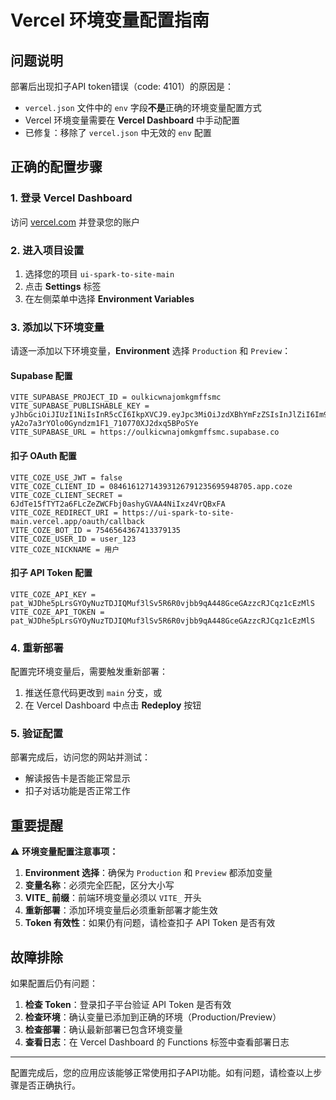 # Vercel 环境变量配置指南

## 问题说明

部署后出现扣子API token错误（code: 4101）的原因是：
- `vercel.json` 文件中的 `env` 字段**不是**正确的环境变量配置方式
- Vercel 环境变量需要在 **Vercel Dashboard** 中手动配置
- 已修复：移除了 `vercel.json` 中无效的 `env` 配置

## 正确的配置步骤

### 1. 登录 Vercel Dashboard
访问 [vercel.com](https://vercel.com) 并登录您的账户

### 2. 进入项目设置
1. 选择您的项目 `ui-spark-to-site-main`
2. 点击 **Settings** 标签
3. 在左侧菜单中选择 **Environment Variables**

### 3. 添加以下环境变量

请逐一添加以下环境变量，**Environment** 选择 `Production` 和 `Preview`：

#### Supabase 配置
```
VITE_SUPABASE_PROJECT_ID = oulkicwnajomkgmffsmc
VITE_SUPABASE_PUBLISHABLE_KEY = yJhbGciOiJIUzI1NiIsInR5cCI6IkpXVCJ9.eyJpc3MiOiJzdXBhYmFzZSIsInJlZiI6Im91bGtpY3duYWpvbWtnbWZmc21jIiwicm9sZSI6ImFub24iLCJpYXQiOjE3NTczMTAxMzksImV4cCI6MjA3Mjg4NjEzOX0.P-yA2o7a3rYOlo0Gyndzm1F1_710770XJ2dxq5BPoSYe
VITE_SUPABASE_URL = https://oulkicwnajomkgmffsmc.supabase.co
```

#### 扣子 OAuth 配置
```
VITE_COZE_USE_JWT = false
VITE_COZE_CLIENT_ID = 08461612714393126791235695948705.app.coze
VITE_COZE_CLIENT_SECRET = 6JdTe15fTYT2a6FLcZeZWCFbj0ashyGVAA4NiIxz4VrQBxFA
VITE_COZE_REDIRECT_URI = https://ui-spark-to-site-main.vercel.app/oauth/callback
VITE_COZE_BOT_ID = 7546564367413379135
VITE_COZE_USER_ID = user_123
VITE_COZE_NICKNAME = 用户
```

#### 扣子 API Token 配置
```
VITE_COZE_API_KEY = pat_WJDhe5pLrsGYOyNuzTDJIQMuf3lSv5R6R0vjbb9qA448GceGAzzcRJCqz1cEzMlS
VITE_COZE_API_TOKEN = pat_WJDhe5pLrsGYOyNuzTDJIQMuf3lSv5R6R0vjbb9qA448GceGAzzcRJCqz1cEzMlS
```

### 4. 重新部署

配置完环境变量后，需要触发重新部署：
1. 推送任意代码更改到 `main` 分支，或
2. 在 Vercel Dashboard 中点击 **Redeploy** 按钮

### 5. 验证配置

部署完成后，访问您的网站并测试：
- 解读报告卡是否能正常显示
- 扣子对话功能是否正常工作

## 重要提醒

⚠️ **环境变量配置注意事项：**

1. **Environment 选择**：确保为 `Production` 和 `Preview` 都添加变量
2. **变量名称**：必须完全匹配，区分大小写
3. **VITE_ 前缀**：前端环境变量必须以 `VITE_` 开头
4. **重新部署**：添加环境变量后必须重新部署才能生效
5. **Token 有效性**：如果仍有问题，请检查扣子 API Token 是否有效

## 故障排除

如果配置后仍有问题：

1. **检查 Token**：登录扣子平台验证 API Token 是否有效
2. **检查环境**：确认变量已添加到正确的环境（Production/Preview）
3. **检查部署**：确认最新部署已包含环境变量
4. **查看日志**：在 Vercel Dashboard 的 Functions 标签中查看部署日志

---

配置完成后，您的应用应该能够正常使用扣子API功能。如有问题，请检查以上步骤是否正确执行。